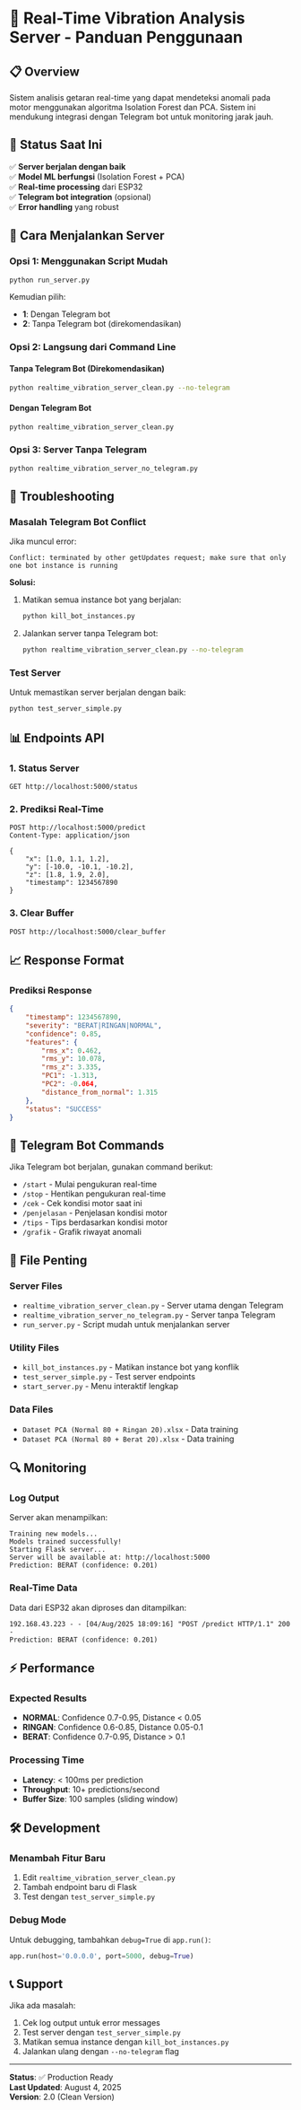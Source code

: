 # 🚀 Real-Time Vibration Analysis Server - Panduan Penggunaan

## 📋 Overview

Sistem analisis getaran real-time yang dapat mendeteksi anomali pada motor menggunakan algoritma Isolation Forest dan PCA. Sistem ini mendukung integrasi dengan Telegram bot untuk monitoring jarak jauh.

## 🎯 Status Saat Ini

✅ **Server berjalan dengan baik**  
✅ **Model ML berfungsi** (Isolation Forest + PCA)  
✅ **Real-time processing** dari ESP32  
✅ **Telegram bot integration** (opsional)  
✅ **Error handling** yang robust  

## 🚀 Cara Menjalankan Server

### Opsi 1: Menggunakan Script Mudah
```bash
python run_server.py
```
Kemudian pilih:
- **1**: Dengan Telegram bot
- **2**: Tanpa Telegram bot (direkomendasikan)

### Opsi 2: Langsung dari Command Line

#### Tanpa Telegram Bot (Direkomendasikan)
```bash
python realtime_vibration_server_clean.py --no-telegram
```

#### Dengan Telegram Bot
```bash
python realtime_vibration_server_clean.py
```

### Opsi 3: Server Tanpa Telegram
```bash
python realtime_vibration_server_no_telegram.py
```

## 🔧 Troubleshooting

### Masalah Telegram Bot Conflict

Jika muncul error:
```
Conflict: terminated by other getUpdates request; make sure that only one bot instance is running
```

**Solusi:**
1. Matikan semua instance bot yang berjalan:
   ```bash
   python kill_bot_instances.py
   ```

2. Jalankan server tanpa Telegram bot:
   ```bash
   python realtime_vibration_server_clean.py --no-telegram
   ```

### Test Server

Untuk memastikan server berjalan dengan baik:
```bash
python test_server_simple.py
```

## 📊 Endpoints API

### 1. Status Server
```
GET http://localhost:5000/status
```

### 2. Prediksi Real-Time
```
POST http://localhost:5000/predict
Content-Type: application/json

{
    "x": [1.0, 1.1, 1.2],
    "y": [-10.0, -10.1, -10.2],
    "z": [1.8, 1.9, 2.0],
    "timestamp": 1234567890
}
```

### 3. Clear Buffer
```
POST http://localhost:5000/clear_buffer
```

## 📈 Response Format

### Prediksi Response
```json
{
    "timestamp": 1234567890,
    "severity": "BERAT|RINGAN|NORMAL",
    "confidence": 0.85,
    "features": {
        "rms_x": 0.462,
        "rms_y": 10.078,
        "rms_z": 3.335,
        "PC1": -1.313,
        "PC2": -0.064,
        "distance_from_normal": 1.315
    },
    "status": "SUCCESS"
}
```

## 🤖 Telegram Bot Commands

Jika Telegram bot berjalan, gunakan command berikut:

- `/start` - Mulai pengukuran real-time
- `/stop` - Hentikan pengukuran real-time
- `/cek` - Cek kondisi motor saat ini
- `/penjelasan` - Penjelasan kondisi motor
- `/tips` - Tips berdasarkan kondisi motor
- `/grafik` - Grafik riwayat anomali

## 📁 File Penting

### Server Files
- `realtime_vibration_server_clean.py` - Server utama dengan Telegram
- `realtime_vibration_server_no_telegram.py` - Server tanpa Telegram
- `run_server.py` - Script mudah untuk menjalankan server

### Utility Files
- `kill_bot_instances.py` - Matikan instance bot yang konflik
- `test_server_simple.py` - Test server endpoints
- `start_server.py` - Menu interaktif lengkap

### Data Files
- `Dataset PCA (Normal 80 + Ringan 20).xlsx` - Data training
- `Dataset PCA (Normal 80 + Berat 20).xlsx` - Data training

## 🔍 Monitoring

### Log Output
Server akan menampilkan:
```
Training new models...
Models trained successfully!
Starting Flask server...
Server will be available at: http://localhost:5000
Prediction: BERAT (confidence: 0.201)
```

### Real-Time Data
Data dari ESP32 akan diproses dan ditampilkan:
```
192.168.43.223 - - [04/Aug/2025 18:09:16] "POST /predict HTTP/1.1" 200 -
Prediction: BERAT (confidence: 0.201)
```

## ⚡ Performance

### Expected Results
- **NORMAL**: Confidence 0.7-0.95, Distance < 0.05
- **RINGAN**: Confidence 0.6-0.85, Distance 0.05-0.1
- **BERAT**: Confidence 0.7-0.95, Distance > 0.1

### Processing Time
- **Latency**: < 100ms per prediction
- **Throughput**: 10+ predictions/second
- **Buffer Size**: 100 samples (sliding window)

## 🛠️ Development

### Menambah Fitur Baru
1. Edit `realtime_vibration_server_clean.py`
2. Tambah endpoint baru di Flask
3. Test dengan `test_server_simple.py`

### Debug Mode
Untuk debugging, tambahkan `debug=True` di `app.run()`:
```python
app.run(host='0.0.0.0', port=5000, debug=True)
```

## 📞 Support

Jika ada masalah:
1. Cek log output untuk error messages
2. Test server dengan `test_server_simple.py`
3. Matikan semua instance dengan `kill_bot_instances.py`
4. Jalankan ulang dengan `--no-telegram` flag

---

**Status**: ✅ Production Ready  
**Last Updated**: August 4, 2025  
**Version**: 2.0 (Clean Version) 